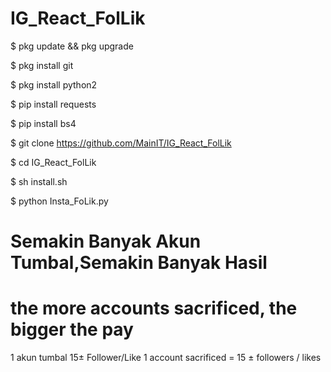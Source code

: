 # IG_React_FolLik

$ pkg update && pkg upgrade

$ pkg install git

$ pkg install python2

$ pip install requests

$ pip install bs4

$ git clone https://github.com/MainIT/IG_React_FolLik

$ cd IG_React_FolLik

$ sh install.sh

$ python Insta_FoLik.py

# Semakin Banyak Akun Tumbal,Semakin Banyak Hasil
# the more accounts sacrificed, the bigger the pay

1 akun tumbal 15± Follower/Like
1 account sacrificed = 15 ± followers / likes

